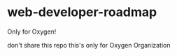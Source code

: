 # web-developer-roadmap
Only for Oxygen!

don't share this repo 
this's only for Oxygen Organization

